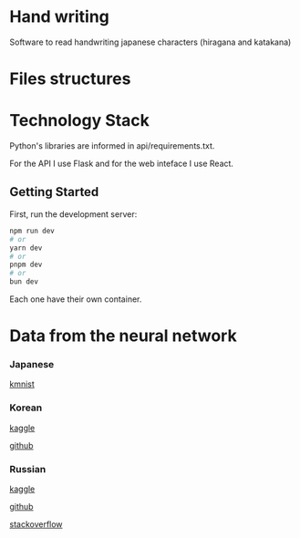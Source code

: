 # Hand writing
Software to read handwriting japanese characters (hiragana and katakana)

# Files structures

# Technology Stack
Python's libraries are informed in api/requirements.txt.

For the API I use Flask and for the web inteface I use React.
## Getting Started

First, run the development server:

```bash
npm run dev
# or
yarn dev
# or
pnpm dev
# or
bun dev
```

Each one have their own container.


# Data from the neural network
### Japanese
[kmnist](https://github.com/rois-codh/kmnist)


### Korean
[kaggle](https://www.kaggle.com/datasets/wayperwayp/hangulkorean-characters)

[github](https://github.com/junstar92/hangul-syllable-recognition)

### Russian
[kaggle](https://www.kaggle.com/datasets/constantinwerner/cyrillic-handwriting-dataset/code)

[github](https://github.com/GregVial/CoMNIST)

[stackoverflow](https://stackoverflow.com/questions/47180380/dataset-of-russian-handwriting-characters)